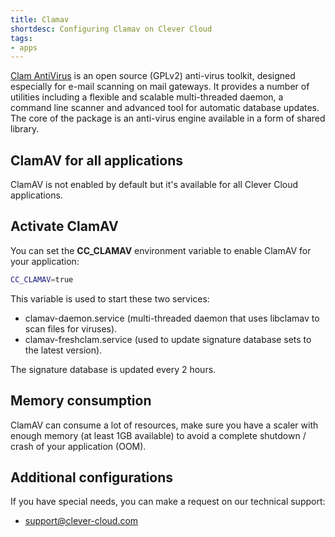 ```yaml
---
title: Clamav
shortdesc: Configuring Clamav on Clever Cloud
tags:
- apps
---
```


[Clam AntiVirus](https://www.clamav.net/) is an open source (GPLv2) anti-virus toolkit, designed especially for e-mail scanning on mail gateways. It provides a number of utilities including a flexible and scalable multi-threaded daemon, a command line scanner and advanced tool for automatic database updates. The core of the package is an anti-virus engine available in a form of shared library.

## ClamAV for all applications
ClamAV is not enabled by default but it's available for all Clever Cloud applications.

## Activate ClamAV
You can set the **CC_CLAMAV** environment variable to enable ClamAV for your application:

```bash
CC_CLAMAV=true
```

This variable is used to start these two services: 
  * clamav-daemon.service (multi-threaded daemon that uses libclamav to scan files for viruses).
  * clamav-freshclam.service (used to update signature database sets to the latest version).

The signature database is updated every 2 hours.

## Memory consumption
ClamAV can consume a lot of resources, make sure you have a scaler with enough memory (at least 1GB available) to avoid a complete shutdown / crash of your application (OOM).

## Additional configurations
If you have special needs, you can make a request on our technical support:
  * <support@clever-cloud.com>
